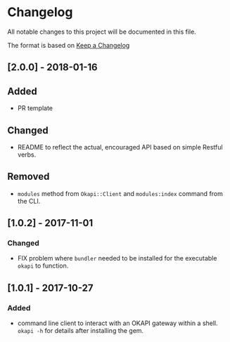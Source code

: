 # Changelog
All notable changes to this project will be documented in this file.

The format is based on [Keep a Changelog](http://keepachangelog.com/en/1.0.0/)

## [2.0.0] - 2018-01-16

## Added
- PR template

## Changed
- README to reflect the actual, encouraged API based on simple Restful
  verbs.

## Removed
- `modules` method from `Okapi::Client` and `modules:index` command
  from the CLI.

## [1.0.2] - 2017-11-01

### Changed
- FIX problem where `bundler` needed to be installed for the
  executable `okapi` to function.

## [1.0.1] - 2017-10-27

### Added
- command line client to interact with an OKAPI gateway within a
  shell. `okapi -h` for details after installing the gem.
